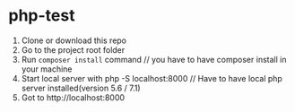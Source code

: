 # php-test

1. Clone or download this repo
2. Go to the project root folder
3. Run `composer install` command // you have to have composer install in your machine
4. Start local server with php -S localhost:8000 // Have to have local php server installed(version 5.6 / 7.1)
5. Got to http://localhost:8000
